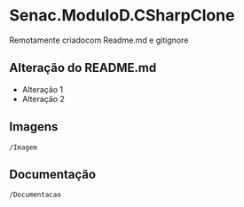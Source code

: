 # Senac.ModuloD.CSharpClone
Remotamente criadocom Readme.md e gitignore

## Alteração do README.md

- Alteração 1
- Alteração 2

## Imagens
    /Imagem


## Documentação
    /Documentacao
